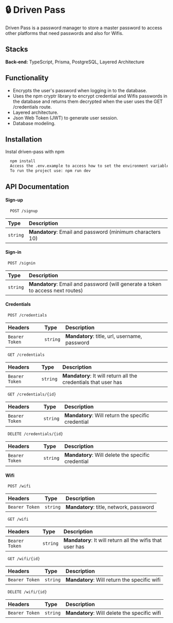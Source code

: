 
# 🔒 Driven Pass

Driven Pass is a password manager to store a master password to access other platforms that need passwords and also for Wifis.

## Stacks

**Back-end:** TypeScript, Prisma, PostgreSQL, Layered Architecture


## Functionality

- Encrypts the user's password when logging in to the database.
- Uses the npm cryptr library to encrypt credential and Wifis passwords in the database and returns them decrypted when the user uses the GET /credentials route.
- Layered architecture.
- Json Web Token (JWT) to generate user session.
- Database modeling.


## Installation

Instal driven-pass with npm

```bash
  npm install
  Access the .env.example to access how to set the environment variable
  To run the project use: npm run dev
```
    
## API Documentation

#### Sign-up

```http
  POST /signup
```

| Type       | Description                           |
| :--------- | :---------------------------------- |
| `string` | **Mandatory**: Email and password (minimum characters 10) |

#### Sign-in

```http
 POST /signin
```

| Type       | Description                                   |
| :--------- | :------------------------------------------ |
| `string` | **Mandatory**: Email and password (will generate a token to access next routes) |


#### Credentials

```http
 POST /credentials
```

| Headers   | Type       | Description                                   |
| :---------- | :--------- | :------------------------------------------ |
| `Bearer Token`      | `string` | **Mandatory**: title, url, username, password |


```http
 GET /credentials
```

| Headers   | Type       | Description                                   |
| :---------- | :--------- | :------------------------------------------ |
| `Bearer Token`      | `string` | **Mandatory**: It will return all the credentials that user has |

```http
 GET /credentials/{id}
```

| Headers   | Type       | Description                                   |
| :---------- | :--------- | :------------------------------------------ |
| `Bearer Token`      | `string` | **Mandatory**: Will return the specific credential |

```http
 DELETE /credentials/{id}
```

| Headers   | Type       | Description                                   |
| :---------- | :--------- | :------------------------------------------ |
| `Bearer Token`      | `string` | **Mandatory**: Will delete the specific credential |


#### Wifi

```http
 POST /wifi
```

| Headers   | Type       | Description                                   |
| :---------- | :--------- | :------------------------------------------ |
| `Bearer Token`      | `string` | **Mandatory**:  title, network, password|


```http
 GET /wifi
```

| Headers   | Type       | Description                                   |
| :---------- | :--------- | :------------------------------------------ |
| `Bearer Token`      | `string` | **Mandatory**: It will return all the wifis that user has |

```http
 GET /wifi/{id}
```

| Headers   | Type       | Description                                   |
| :---------- | :--------- | :------------------------------------------ |
| `Bearer Token`      | `string` | **Mandatory**: Will return the specific wifi |

```http
 DELETE /wifi/{id}
```

| Headers   | Type       | Description                                   |
| :---------- | :--------- | :------------------------------------------ |
| `Bearer Token`      | `string` | **Mandatory**: Will delete the specific wifi |



